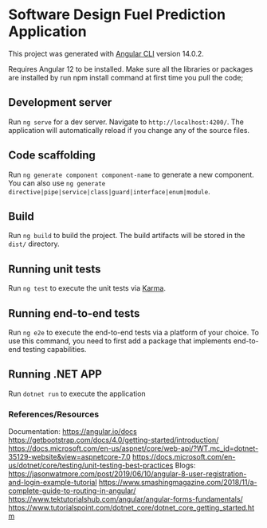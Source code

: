 # Software Design Fuel Prediction Application

This project was generated with [Angular CLI](https://github.com/angular/angular-cli) version 14.0.2.

Requires Angular 12 to be installed.
Make sure all the libraries or packages are installed by run npm install command at first time you pull the code;

## Development server

Run `ng serve` for a dev server. Navigate to `http://localhost:4200/`. The application will automatically reload if you change any of the source files.

## Code scaffolding

Run `ng generate component component-name` to generate a new component. You can also use `ng generate directive|pipe|service|class|guard|interface|enum|module`.

## Build

Run `ng build` to build the project. The build artifacts will be stored in the `dist/` directory.

## Running unit tests

Run `ng test` to execute the unit tests via [Karma](https://karma-runner.github.io).

## Running end-to-end tests

Run `ng e2e` to execute the end-to-end tests via a platform of your choice. To use this command, you need to first add a package that implements end-to-end testing capabilities.


## Running .NET APP

Run `dotnet run` to execute the application


### References/Resources

Documentation:
  https://angular.io/docs
  https://getbootstrap.com/docs/4.0/getting-started/introduction/
  https://docs.microsoft.com/en-us/aspnet/core/web-api/?WT.mc_id=dotnet-35129-website&view=aspnetcore-7.0
  https://docs.microsoft.com/en-us/dotnet/core/testing/unit-testing-best-practices
Blogs:
  https://jasonwatmore.com/post/2019/06/10/angular-8-user-registration-and-login-example-tutorial
  https://www.smashingmagazine.com/2018/11/a-complete-guide-to-routing-in-angular/
  https://www.tektutorialshub.com/angular/angular-forms-fundamentals/
  https://www.tutorialspoint.com/dotnet_core/dotnet_core_getting_started.htm



